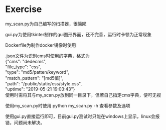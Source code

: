 # Exercise
my_scan.py为自己编写的扫描器，很简陋  
  
gui.py为使用tkinter制作的gui图形界面，还不完善，运行时卡顿为正常现象  
  
Dockerfile为制作docker镜像时使用  
  
.json文件为识别cms时使用的字典，格式为  
            {"cms": "dedecms",  
            "file_type": "css",  
            "type": "md5/patten/keyword",  
            "match_pattern": "[md5值]",  
            "path": "/public/static/css/style.css",  
            "uptime": "2019-05-21 19:03:43"}  
使用时需将其与my_scan.py放到同一目录下，但若自己指定cms字典，便可无视  
  
使用my_scan.py时使用 python my_scan.py -h 查看参数及选项  
  
使用gui.py直接运行即可，目前gui.py测试时只能在windows上显示，linux会报错，问题尚未解决。  
